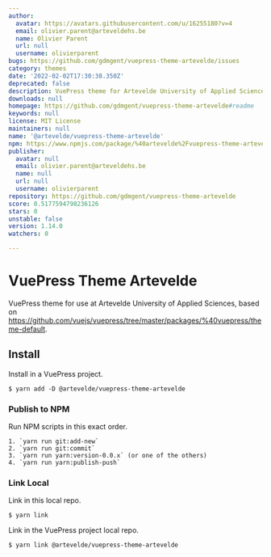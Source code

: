 ```yaml
---
author:
  avatar: https://avatars.githubusercontent.com/u/16255180?v=4
  email: olivier.parent@arteveldehs.be
  name: Olivier Parent
  url: null
  username: olivierparent
bugs: https://github.com/gdmgent/vuepress-theme-artevelde/issues
category: themes
date: '2022-02-02T17:30:38.350Z'
deprecated: false
description: VuePress theme for Artevelde University of Applied Sciences.
downloads: null
homepage: https://github.com/gdmgent/vuepress-theme-artevelde#readme
keywords: null
license: MIT License
maintainers: null
name: '@artevelde/vuepress-theme-artevelde'
npm: https://www.npmjs.com/package/%40artevelde%2Fvuepress-theme-artevelde
publisher:
  avatar: null
  email: olivier.parent@arteveldehs.be
  name: null
  url: null
  username: olivierparent
repository: https://github.com/gdmgent/vuepress-theme-artevelde
score: 0.5177594798236126
stars: 0
unstable: false
version: 1.14.0
watchers: 0

---
```


# VuePress Theme Artevelde

VuePress theme for use at Artevelde University of Applied Sciences, based on https://github.com/vuejs/vuepress/tree/master/packages/%40vuepress/theme-default.

## Install

Install in a VuePress project.

    $ yarn add -D @artevelde/vuepress-theme-artevelde

### Publish to NPM

Run NPM scripts in this exact order.

    1. `yarn run git:add-new`
    2. `yarn run git:commit`
    3. `yarn run yarn:version-0.0.x` (or one of the others)
    4. `yarn run yarn:publish-push`

### Link Local

Link in this local repo.

    $ yarn link

Link in the VuePress project local repo.

    $ yarn link @artevelde/vuepress-theme-artevelde
